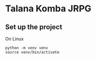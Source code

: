 # Talana Komba JRPG

## Set up the project

On Linux

```
python -m venv venv
source venv/bin/activate
```